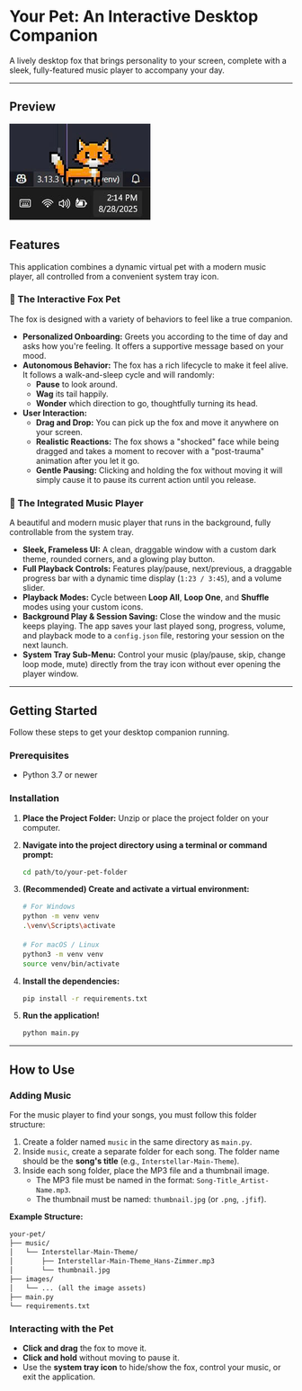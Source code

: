 # Your Pet: An Interactive Desktop Companion

A lively desktop fox that brings personality to your screen, complete with a sleek, fully-featured music player to accompany your day.

<!--
<div align="center">
  <img src="logo.png" alt="Desktop Fox Pet" width="300" height="300">
</div>
-->
---

## Preview

[![I created my own Desktop Pet](preview.png)]([https://youtube.com/74329Gpg_P4](https://www.youtube.com/watch?v=74329Gpg_P4))

## Features

This application combines a dynamic virtual pet with a modern music player, all controlled from a convenient system tray icon.

### 🦊 The Interactive Fox Pet

The fox is designed with a variety of behaviors to feel like a true companion.

* **Personalized Onboarding:** Greets you according to the time of day and asks how you're feeling. It offers a supportive message based on your mood.
* **Autonomous Behavior:** The fox has a rich lifecycle to make it feel alive. It follows a walk-and-sleep cycle and will randomly:
    * **Pause** to look around.
    * **Wag** its tail happily.
    * **Wonder** which direction to go, thoughtfully turning its head.
* **User Interaction:**
    * **Drag and Drop:** You can pick up the fox and move it anywhere on your screen.
    * **Realistic Reactions:** The fox shows a "shocked" face while being dragged and takes a moment to recover with a "post-trauma" animation after you let it go.
    * **Gentle Pausing:** Clicking and holding the fox without moving it will simply cause it to pause its current action until you release.

### 🎵 The Integrated Music Player

A beautiful and modern music player that runs in the background, fully controllable from the system tray.

* **Sleek, Frameless UI:** A clean, draggable window with a custom dark theme, rounded corners, and a glowing play button.
* **Full Playback Controls:** Features play/pause, next/previous, a draggable progress bar with a dynamic time display (`1:23 / 3:45`), and a volume slider.
* **Playback Modes:** Cycle between **Loop All**, **Loop One**, and **Shuffle** modes using your custom icons.
* **Background Play & Session Saving:** Close the window and the music keeps playing. The app saves your last played song, progress, volume, and playback mode to a `config.json` file, restoring your session on the next launch.
* **System Tray Sub-Menu:** Control your music (play/pause, skip, change loop mode, mute) directly from the tray icon without ever opening the player window.

---

## Getting Started

Follow these steps to get your desktop companion running.

### Prerequisites

* Python 3.7 or newer

### Installation

1.  **Place the Project Folder:** Unzip or place the project folder on your computer.

2.  **Navigate into the project directory using a terminal or command prompt:**
    ```bash
    cd path/to/your-pet-folder
    ```

3.  **(Recommended) Create and activate a virtual environment:**
    ```bash
    # For Windows
    python -m venv venv
    .\venv\Scripts\activate

    # For macOS / Linux
    python3 -m venv venv
    source venv/bin/activate
    ```

4.  **Install the dependencies:**
    ```bash
    pip install -r requirements.txt
    ```

5.  **Run the application!**
    ```bash
    python main.py
    ```

---

## How to Use

### Adding Music

For the music player to find your songs, you must follow this folder structure:

1.  Create a folder named `music` in the same directory as `main.py`.
2.  Inside `music`, create a separate folder for each song. The folder name should be the **song's title** (e.g., `Interstellar-Main-Theme`).
3.  Inside each song folder, place the MP3 file and a thumbnail image.
    * The MP3 file must be named in the format: `Song-Title_Artist-Name.mp3`.
    * The thumbnail must be named: `thumbnail.jpg` (or `.png`, `.jfif`).

**Example Structure:**
```
your-pet/
├── music/
│   └── Interstellar-Main-Theme/
│       ├── Interstellar-Main-Theme_Hans-Zimmer.mp3
│       └── thumbnail.jpg
├── images/
│   └── ... (all the image assets)
├── main.py
└── requirements.txt
```

### Interacting with the Pet

* **Click and drag** the fox to move it.
* **Click and hold** without moving to pause it.
* Use the **system tray icon** to hide/show the fox, control your music, or exit the application.

<!--
---

## To-Do
*   [ ] Implement visual-only "Feed" and "Drink" actions from the menu.
*   [ ] Add simple sound effects for interactions.
*   [ ] Create a settings window to adjust pet speed or other features.
*   [ ] Expand the non-AI chat with more keyword-based responses.
-->
